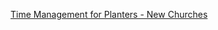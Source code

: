 
[Time Management for Planters - New Churches](https://www.newchurches.com/resource/time-management-for-planters/)
